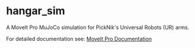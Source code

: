 # hangar_sim

A MoveIt Pro MuJoCo simulation for PickNik's Universal Robots (UR) arms.

For detailed documentation see: [MoveIt Pro Documentation](https://docs.picknik.ai/)
